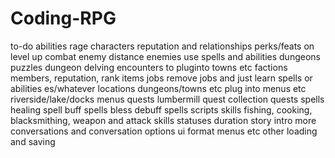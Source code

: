 # Coding-RPG
to-do
abilities
    rage
characters
    reputation and relationships
    perks/feats on level up
combat
    enemy distance
    enemies use spells and abilities
dungeons
    puzzles
    dungeon delving
encounters
    to pluginto towns etc
factions
    members, reputation, rank
items
jobs
    remove jobs and just learn spells or abilities es/whatever
locations
    dungeons/towns etc
    plug into menus etc
    riverside/lake/docks
menus
quests
    lumbermill quest
    collection quests
spells
    healing spell
    buff spells
        bless
    debuff spells
scripts
skills
    fishing, cooking, blacksmithing, weapon and attack skills
statuses
    duration
story
    intro
    more conversations and conversation options
ui
    format menus etc
other
    loading and saving    
